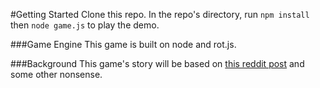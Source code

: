 #Getting Started
Clone this repo.
In the repo's directory, run `npm install` then `node game.js` to play the demo.

###Game Engine
This game is built on node and rot.js.

###Background
This game's story will be based on [this reddit post](https://www.reddit.com/r/rpg/comments/3vsob5/tell_me_a_decent_plot_in_just_under_100_words/cxqw0x7) and some other nonsense.